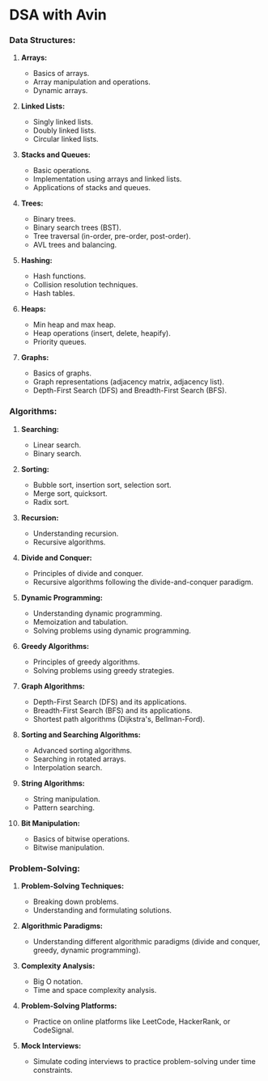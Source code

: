 # DSA with Avin

### Data Structures:

1. **Arrays:**
   - Basics of arrays.
   - Array manipulation and operations.
   - Dynamic arrays.

2. **Linked Lists:**
   - Singly linked lists.
   - Doubly linked lists.
   - Circular linked lists.

3. **Stacks and Queues:**
   - Basic operations.
   - Implementation using arrays and linked lists.
   - Applications of stacks and queues.

4. **Trees:**
   - Binary trees.
   - Binary search trees (BST).
   - Tree traversal (in-order, pre-order, post-order).
   - AVL trees and balancing.

5. **Hashing:**
   - Hash functions.
   - Collision resolution techniques.
   - Hash tables.

6. **Heaps:**
   - Min heap and max heap.
   - Heap operations (insert, delete, heapify).
   - Priority queues.

7. **Graphs:**
   - Basics of graphs.
   - Graph representations (adjacency matrix, adjacency list).
   - Depth-First Search (DFS) and Breadth-First Search (BFS).

### Algorithms:

1. **Searching:**
   - Linear search.
   - Binary search.

2. **Sorting:**
   - Bubble sort, insertion sort, selection sort.
   - Merge sort, quicksort.
   - Radix sort.

3. **Recursion:**
   - Understanding recursion.
   - Recursive algorithms.

4. **Divide and Conquer:**
   - Principles of divide and conquer.
   - Recursive algorithms following the divide-and-conquer paradigm.

5. **Dynamic Programming:**
   - Understanding dynamic programming.
   - Memoization and tabulation.
   - Solving problems using dynamic programming.

6. **Greedy Algorithms:**
   - Principles of greedy algorithms.
   - Solving problems using greedy strategies.

7. **Graph Algorithms:**
   - Depth-First Search (DFS) and its applications.
   - Breadth-First Search (BFS) and its applications.
   - Shortest path algorithms (Dijkstra's, Bellman-Ford).

8. **Sorting and Searching Algorithms:**
   - Advanced sorting algorithms.
   - Searching in rotated arrays.
   - Interpolation search.

9. **String Algorithms:**
   - String manipulation.
   - Pattern searching.

10. **Bit Manipulation:**
    - Basics of bitwise operations.
    - Bitwise manipulation.

### Problem-Solving:

1. **Problem-Solving Techniques:**
   - Breaking down problems.
   - Understanding and formulating solutions.

2. **Algorithmic Paradigms:**
   - Understanding different algorithmic paradigms (divide and conquer, greedy, dynamic programming).

3. **Complexity Analysis:**
   - Big O notation.
   - Time and space complexity analysis.

4. **Problem-Solving Platforms:**
   - Practice on online platforms like LeetCode, HackerRank, or CodeSignal.

5. **Mock Interviews:**
   - Simulate coding interviews to practice problem-solving under time constraints.
